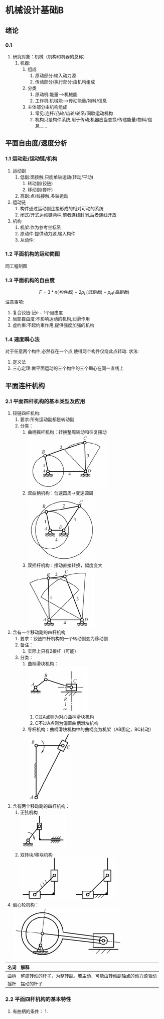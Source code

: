 # 机械设计基础B
## 绪论
### 0.1
1. 研究对象：机械（机构和机器的总称）
   1. 机器:
      1. 组成
         1. 原动部分:输入动力源
         2. 传动部分/执行部分:由机构组成 
      2. 分类
         1. 原动机:能量-->机械能
         2. 工作机:机械能-->传动能量/物料/信息
      3. 主体部分由机构组成
         1. 常见:连杆/凸轮/齿轮/轮系/间歇运动机构
         2. 机构只是构件系统,用于传动;机器应当变换/传递能量/物料/信息……
## 平面自由度/速度分析
### 1.1 运动赴/运动链/机构
1. 运动副
   1. 低副:面接触,只能单轴运动(转动/平动)
      1. 转动副(铰链)
      2. 移动副(套杆)
   2. 高副:点/线接触,多轴运动
2. 运动链
   1. 构件通过运动副连接形成的相对可动的系统
   2. 闭式/开式运动链两种,前者连线封闭,后者连线开放
3. 机构
   1. 机架:作为参考坐标系
   2. 原动件:提供动力源,输入构件
   3. 从动件:
### 1.2 平面机构的运动简图
   同工程制图
### 1.3 平面机构的自由度
$$F=3*n(构件数)-2p_L(低副数)-p_H(高副数)$$
注意事项:
1. 复合铰链:记$n-1$个自由度
2. 局部自由度:不影响运动的机构,润滑作用
3. 虚约束:不起约束作用,提供强度加强的机构
### 1.4 速度瞬心法
对于任意两个构件,必然存在一个点,使得两个构件仅绕此点转动.
求法:
1. 定义法
2. 三心定理:做平面运动的三个构件的三个瞬心在同一直线上

## 平面连杆机构
### 2.1 平面四杆机构的基本类型及应用
1. 铰链四杆机构:
   1. 要求:所有运动副都是转动副
   2. 分类：
      1. 曲柄摇杆机构：转换整周转动和往复摆动<br/>![alt text](./image.png)
      2. 双曲柄机构：匀速圆周$\rightarrow$变速圆周<br/>![alt text](./image-1.png)
      3. 双摇杆机构：摆动直接转换，幅度变大<br/>![alt text](./image-2.png)
2. 含有一个移动副的四杆机构
   1. 要求：铰链四杆机构的一个转动副变为移动副
   2. 备注：
      1. 实际上只有2根杆（可能）
   3. 分类：
      1. 曲柄滑块机构：<br/>![alt text](./image-3.png)
         1. C过A点则为对心曲柄滑块机构
         2. C不过A点则为偏置曲柄滑块机构
      2. 导杆机构：曲柄滑块机构中的曲柄变为机架（AB固定，BC转动）<br/>![alt text](./image-4.png)
3. 含有两个移动副的四杆机构：
   1. 正弦机构<br/>![alt text](./image-5.png)
   2. 双转块/移块机构<br/>![alt text](./image-6.png)
4. 偏心轮机构：<br/>![alt text](./image-7.png)

|名词|解释|
|:-:|:--|
|曲柄|整周转动的杆子，为整转副。若主动，可能由转动副轴点的动力源驱动|
|摇杆|摆动的杆子|
### 2.2 平面四杆机构的基本特性
1. 有曲柄的条件：
   1. 